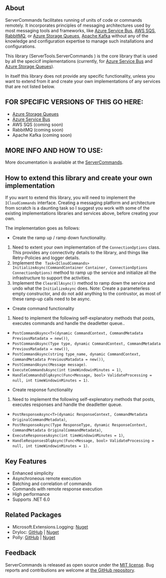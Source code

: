 ﻿
## About

ServerCommands facilitates running of units of code or commands remotely. It incorporates principles of messaging architectures used by most messaging tools and frameworks, like [Azure Service Bus](https://docs.microsoft.com/en-ca/azure/service-bus-messaging/), [AWS SQS](https://aws.amazon.com/sqs/), [RabbitMQ](https://www.rabbitmq.com/), or [Azure Storage Queues](https://docs.microsoft.com/en-ca/azure/storage/queues/storage-dotnet-how-to-use-queues?tabs=dotnet), [Apache Kafka](https://kafka.apache.org/) without any of the knowledge and configuration expertise to manage such installations and configurations. 

This library (ServerTools.ServerCommands ) is the core library that is used by all the specicif implementations (currently, for [Azure Service Bus](https://www.nuget.org/packages/ServerTools.ServerCommands.AzureServiceBus/) and [Azure Storage Queues](https://www.nuget.org/packages/ServerTools.ServerCommands.AzureStorageQueues/)). 

In itself this library does not provide any specific functionality, unless you want to extend from it and create your own implementations of any services that are not listed below.

## FOR SPECIFIC VERSIONS OF THIS GO HERE:

* [Azure Storage Queues](https://www.nuget.org/packages/ServerTools.ServerCommands.AzureStorageQueues/)
* [Azure Service Bus](https://www.nuget.org/packages/ServerTools.ServerCommands.AzureServiceBus/)
* AWS SQS (coming soon)
* RabbitMQ (coming soon)
* Apache Kafka (coming soon)

## MORE INFO AND HOW TO USE:
More documentation is available at the [ServerCommands](https://github.com/hgjura/ServerTools.ServerCommands).

## How to extend this library and create your own implementation

If you want to extend this library, you will need to implement the ```ICloudCommands``` interface. Creating a messaging platform and architecture from scratch is a daunting task so I suggest you work with some of the existing implementations libraries and services above, before creating your own.

The implementation goes as follows:

- Create the ramp up / ramp down functionality.
1) Need to extent your own implementation of the ```ConnectionOptions``` class. This provides any connectivity details to the library, and things like Retry-Policies and logger details.
2) Implement the ``` Task<ICloudCommands> InitializeAsync(CommandContainer Container, ConnectionOptions ConnectionOptions)``` method to ramp up the service and initialize all the infrastructure to support the activities.
3) Implement the ```ClearAllAsync()``` method to ramp down the service and undo what the ```InitializeAsync``` does.
Note: Create a parameterless empty constructor, and do not add anything to the contrustor, as most of these ramp-up calls need to be async. 

- Create command functionality
1) Need to implement the following self-explanatory methods that posts, executes commands and handle the deadletter queue..
* ```PostCommandAsync<T>(dynamic CommandContext, CommandMetadata PreviousMatadata = new())```, 
* ```PostCommandAsync(Type type, dynamic CommandContext, CommandMetadata PreviousMatadata = new())```, 
* ```PostCommandAsync(string type_name, dynamic CommandContext, CommandMetadata PreviousMatadata = new())```, 
* ```PostCommandAsync(Message message)```.
* ```ExecuteCommandsAsync(int timeWindowinMinutes = 1)```, 
* ```HandleCommandsDlqAsync(Func<Message, bool> ValidateProcessing = null, int timeWindowinMinutes = 1)```.

- Create response functionality
1) Need to implement the following self-explenatory methods that posts, executes responses and handle the deadletter queue.
* ```PostResponseAsync<T>(dynamic ResponseContext, CommandMetadata OriginalCommandMetadata)```, 
* ```PostResponseAsync(Type ResponseType, dynamic ResponseContext, CommandMetadata OriginalCommandMetadata)```, 
* ```ExecuteResponsesAsync(int timeWindowinMinutes = 1)```, 
* ```HandleResponsesDlqAsync(Func<Message, bool> ValidateProcessing = null, int timeWindowinMinutes = 1)```.


## Key Features

* Enhanced simplicity
* Asynchroneous remote execution
* Batching and correlation of commands
* Commands with remote response execution
* High performance
* Supports .NET 6.0

## Related Packages

* Microsoft.Extensions.Logging: [Nuget](https://www.nuget.org/packages/Microsoft.Extensions.Logging)
* DryIoc: [GitHub](https://github.com/dadhi/DryIoc) | [Nuget](https://www.nuget.org/packages/DryIoc.dll/)
* Polly: [GitHub](https://github.com/App-vNext/Polly) | [Nuget](https://www.nuget.org/packages/polly)


## Feedback

ServerCommands is released as open source under the [MIT license](https://github.com/hgjura/ServerTools.ServerCommands/blob/main/LICENSE). Bug reports and contributions are welcome at [the GitHub repository](https://github.com/hgjura/ServerTools.ServerCommands/issues).
